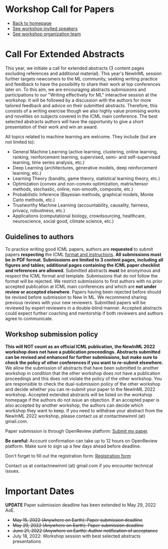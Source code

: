 # Workshop Call for Papers

* [Back to homepage](./)
* [See workshop invited speakers](./speakers-page.md)
* [See workshop organization team](./organizers-page.md)

# Call For Extended Abstracts

This year, we initiate a call for extended abstracts (3 content pages excluding references and additional material). This year's NewInML session further targets newcomers to the ML community, seeking writing practice and feedback to have the possibility to share their work at top conferences later on. To this aim, we are encouraging abstracts submissions and participations to our "Writing effectively for ML" interactive session at the workshop. It will be followed by a discussion with the authors for more tailored feedback and advice on their submitted abstracts. Therefore, this consists of a writing exercise though we also highly value promising works and novelties on subjects covered in the ICML main conference. The best selected abstracts authors will have the opportunity to give a short presentation of their work and win an award.

All topics related to machine learning are welcome. They include (but are not limited to):
- General Machine Learning (active learning, clustering, online learning, ranking, reinforcement learning, supervised, semi- and self-supervised learning, time series analysis, etc.)
- Deep Learning (architectures, generative models, deep reinforcement learning, etc.)
- Learning Theory (bandits, game theory, statistical learning theory, etc.)
- Optimization (convex and non-convex optimization, matrix/tensor methods, stochastic, online, non-smooth, composite, etc.)
- Probabilistic Inference (Bayesian methods, graphical models, Monte Carlo methods, etc.)
- Trustworthy Machine Learning (accountability, causality, fairness, privacy, robustness, etc.)
- Applications (computational biology, crowdsourcing, healthcare, neuroscience, social good, climate science, etc.)

## Guidelines to authors
To practice writing good ICML papers, authors are **requested** to submit papers **respecting** the ICML [format and instructions](https://icml.cc/Conferences/2022/CallForPapers). **All submissions must be in PDF format. Submissions are limited to 3 content pages, including all figures and tables; additional pages containing the ICML paper checklist and references are allowed.** Submitted abstracts **must** be anonymous and respect the ICML format and template. Submissions that do not follow the format will be rejected. We restrict submissions to first authors with no prior accepted publication at ICML main conferences and which are **not under review or accepted elsewhere**. Papers having been rejected before should be revised before submission to New In ML. We recommend sharing previous reviews with your new reviewers. Submitted papers will be reviewed by expert reviewers in a double-blind manner. Accepted abstracts could expect further coaching and mentorship if both reviewers and authors agree to communicate.

## Workshop submission policy
<b> This will NOT count as an official ICML publication, the NewInML 2022 workshop does not have a publication proceedings. Abstracts submitted can be revised and enhanced for further submissions, but make sure to check the policy of other conferences if you want to re-submit elsewhere.</b> We allow the submission of abstracts that have been submitted to another workshop in condition that the other workshop does not have a publication proceedings and this does not violate the policy of the other workshop. You are responsible to check the dual-submission policy of the other workshop and decide whether you can re-submit your paper to the NewInML 2022 workshop. Accepted extended abstracts will be listed on the workshop homepage if the authors do not issue an objection. If an accepted paper is also accepted by another workshop, the authors can decide which workshop they want to keep. If you need to withdraw your abstract from the NewInML 2022 workshop, please contact us at contactnewinml (at) gmail.com.

Paper submission is through OpenReview platform: [Submit my paper](https://openreview.net/group?id=ICML.cc/2022/Workshop/NewInML)

**Be careful:** Account confirmation can take up to 12 hours on OpenReview platform. Make sure to sign up a few days ahead before deadline.

Don't forget to fill out the registration form: [Registration form](https://forms.gle/ajda5xPw7RfdjKnw6)

Contact us at contactnewinml (at) gmail.com if you encounter technical issues.


# Important Dates

**UPDATE** Paper submission deadline has been extended to May 29, 2022 AoE.

* <s> May 15, 2022 (Anywhere on Earth): Paper submission deadline</s>
* <s> May 29, 2022 (Anywhere on Earth): Paper submission deadline</s>
* <s> June 21, 2022 (Anywhere on Earth): Author notification of acceptance</s>
* July 18, 2022: Workshop session with best selected abstracts presentations
